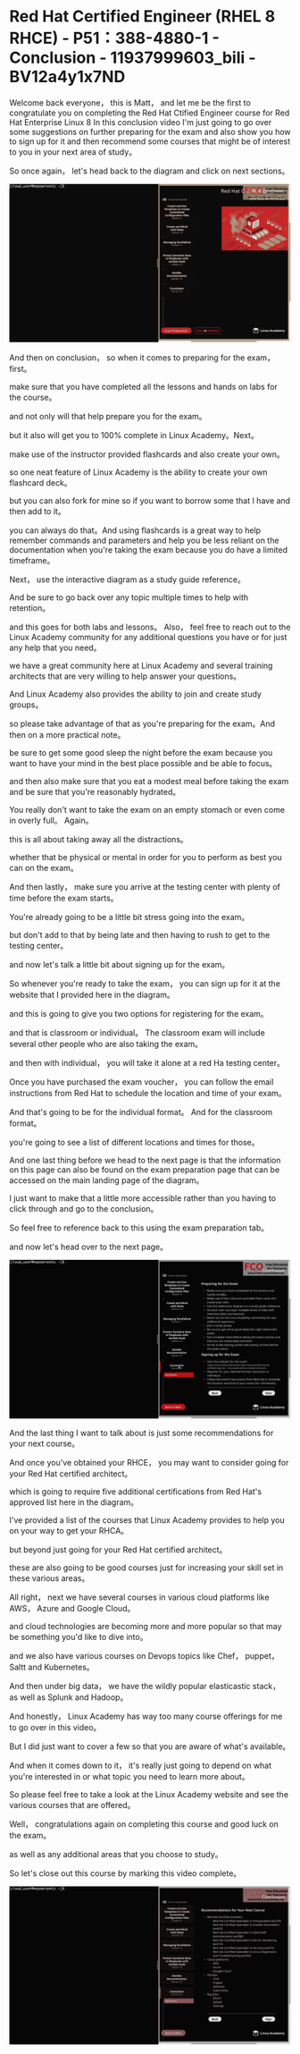 # Red Hat Certified Engineer (RHEL 8 RHCE) - P51：388-4880-1 - Conclusion - 11937999603_bili - BV12a4y1x7ND

Welcome back everyone， this is Matt， and let me be the first to congratulate you on completing the Red Hat Ctified Engineer course for Red Hat Enterprise Linux 8 In this conclusion video I'm just going to go over some suggestions on further preparing for the exam and also show you how to sign up for it and then recommend some courses that might be of interest to you in your next area of study。

So once again， let's head back to the diagram and click on next sections。



![](img/2e26966e776e8cde863d57d066355a7b_1.png)

And then on conclusion， so when it comes to preparing for the exam， first。

 make sure that you have completed all the lessons and hands on labs for the course。

 and not only will that help prepare you for the exam。

 but it also will get you to 100% complete in Linux Academy。Next。

 make use of the instructor provided flashcards and also create your own。

 so one neat feature of Linux Academy is the ability to create your own flashcard deck。

 but you can also fork for mine so if you want to borrow some that I have and then add to it。

 you can always do that。And using flashcards is a great way to help remember commands and parameters and help you be less reliant on the documentation when you're taking the exam because you do have a limited timeframe。

Next， use the interactive diagram as a study guide reference。

And be sure to go back over any topic multiple times to help with retention。

 and this goes for both labs and lessons。 Also， feel free to reach out to the Linux Academy community for any additional questions you have or for just any help that you need。

 we have a great community here at Linux Academy and several training architects that are very willing to help answer your questions。

And Linux Academy also provides the ability to join and create study groups。

 so please take advantage of that as you're preparing for the exam。And then on a more practical note。

 be sure to get some good sleep the night before the exam because you want to have your mind in the best place possible and be able to focus。

 and then also make sure that you eat a modest meal before taking the exam and be sure that you're reasonably hydrated。

You really don't want to take the exam on an empty stomach or even come in overly full。 Again。

 this is all about taking away all the distractions。

 whether that be physical or mental in order for you to perform as best you can on the exam。

And then lastly， make sure you arrive at the testing center with plenty of time before the exam starts。

 You're already going to be a little bit stress going into the exam。

 but don't add to that by being late and then having to rush to get to the testing center。

 and now let's talk a little bit about signing up for the exam。

 So whenever you're ready to take the exam， you can sign up for it at the website that I provided here in the diagram。

 and this is going to give you two options for registering for the exam。

 and that is classroom or individual。 The classroom exam will include several other people who are also taking the exam。

 and then with individual， you will take it alone at a red Ha testing center。

Once you have purchased the exam voucher， you can follow the email instructions from Red Hat to schedule the location and time of your exam。

 And that's going to be for the individual format。 And for the classroom format。

 you're going to see a list of different locations and times for those。

 And one last thing before we head to the next page is that the information on this page can also be found on the exam preparation page that can be accessed on the main landing page of the diagram。

 I just want to make that a little more accessible rather than you having to click through and go to the conclusion。

So feel free to reference back to this using the exam preparation tab。

 and now let's head over to the next page。

![](img/2e26966e776e8cde863d57d066355a7b_3.png)

And the last thing I want to talk about is just some recommendations for your next course。

And once you've obtained your RHCE， you may want to consider going for your Red Hat certified architect。

 which is going to require five additional certifications from Red Hat's approved list here in the diagram。

 I've provided a list of the courses that Linux Academy provides to help you on your way to get your RHCA。

 but beyond just going for your Red Hat certified architect。

 these are also going to be good courses just for increasing your skill set in these various areas。

All right， next we have several courses in various cloud platforms like AWS， Azure and Google Cloud。

 and cloud technologies are becoming more and more popular so that may be something you'd like to dive into。

 and we also have various courses on Devops topics like Chef， puppet， Saltt and Kubernetes。

And then under big data， we have the wildly popular elasticastic stack， as well as Splunk and Hadoop。

 And honestly， Linux Academy has way too many course offerings for me to go over in this video。

 But I did just want to cover a few so that you are aware of what's available。

 And when it comes down to it， it's really just going to depend on what you're interested in or what topic you need to learn more about。

 So please feel free to take a look at the Linux Academy website and see the various courses that are offered。

Well， congratulations again on completing this course and good luck on the exam。

 as well as any additional areas that you choose to study。

So let's close out this course by marking this video complete。



![](img/2e26966e776e8cde863d57d066355a7b_5.png)